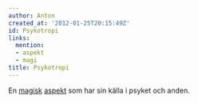 ```yaml
---
author: Anton
created_at: '2012-01-25T20:15:49Z'
id: Psykotropi
links:
  mention:
  - aspekt
  - magi
title: Psykotropi
---
```


En [magisk][] [aspekt] som har sin källa i psyket och anden.

  [magisk]: magi
  [aspekt]: aspekt
